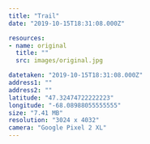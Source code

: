 ```yaml
---
title: "Trail"
date: "2019-10-15T18:31:08.000Z"

resources:
- name: original
  title: ""
  src: images/original.jpg

datetaken: "2019-10-15T18:31:08.000Z"
address1: ""
address2: ""
latitude: "47.32474722222223"
longitude: "-68.08988055555555"
size: "7.41 MB"
resolution: "3024 x 4032"
camera: "Google Pixel 2 XL"
---
```

